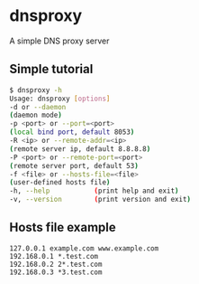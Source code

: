 dnsproxy
========

A simple DNS proxy server


## Simple tutorial

```bash
$ dnsproxy -h
Usage: dnsproxy [options]
-d or --daemon
(daemon mode)
-p <port> or --port=<port>
(local bind port, default 8053)
-R <ip> or --remote-addr=<ip>
(remote server ip, default 8.8.8.8)
-P <port> or --remote-port=<port>
(remote server port, default 53)
-f <file> or --hosts-file=<file>
(user-defined hosts file)
-h, --help           (print help and exit)
-v, --version        (print version and exit)
```

## Hosts file example

```
127.0.0.1 example.com www.example.com
192.168.0.1 *.test.com
192.168.0.2 2*.test.com
192.168.0.3 *3.test.com
```
